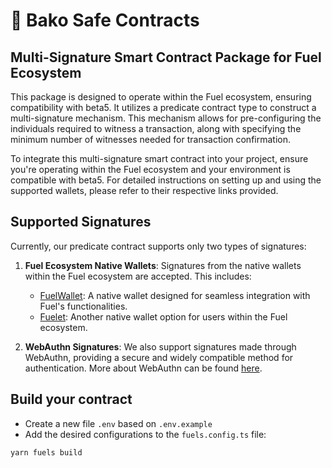 # 📑 Bako Safe Contracts

## Multi-Signature Smart Contract Package for Fuel Ecosystem

This package is designed to operate within the Fuel ecosystem, ensuring compatibility with beta5. It utilizes a predicate contract type to construct a multi-signature mechanism. This mechanism allows for pre-configuring the individuals required to witness a transaction, along with specifying the minimum number of witnesses needed for transaction confirmation.

To integrate this multi-signature smart contract into your project, ensure you're operating within the Fuel ecosystem and your environment is compatible with beta5. For detailed instructions on setting up and using the supported wallets, please refer to their respective links provided.

## Supported Signatures

Currently, our predicate contract supports only two types of signatures:

1. **Fuel Ecosystem Native Wallets**: Signatures from the native wallets within the Fuel ecosystem are accepted. This includes:

   - [FuelWallet](https://chromewebstore.google.com/detail/fuel-wallet/dldjpboieedgcmpkchcjcbijingjcgok): A native wallet designed for seamless integration with Fuel's functionalities.
   - [Fuelet](https://chromewebstore.google.com/detail/fuelet-wallet-fuel/bifidjkcdpgfnlbcjpdkdcnbiooooblg): Another native wallet option for users within the Fuel ecosystem.

2. **WebAuthn Signatures**: We also support signatures made through WebAuthn, providing a secure and widely compatible method for authentication. More about WebAuthn can be found [here](https://webauthn.io/).

## Build your contract

- Create a new file `.env` based on `.env.example`
- Add the desired configurations to the `fuels.config.ts` file:

```
yarn fuels build
```
